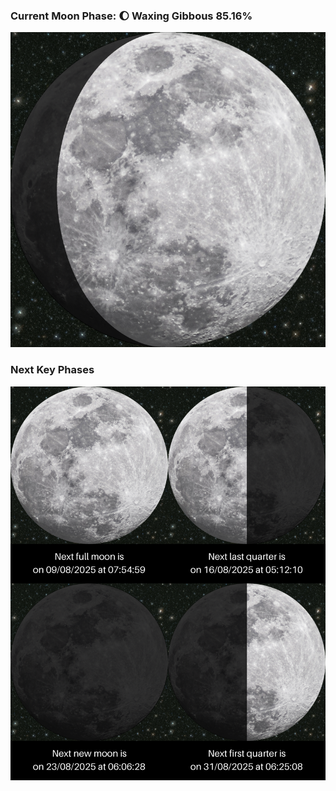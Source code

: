 ### Current Moon Phase: 🌔 Waxing Gibbous 85.16%
![Moon Phase](moonphase.png)
### Next Key Phases
![Gallery](gallery.png)